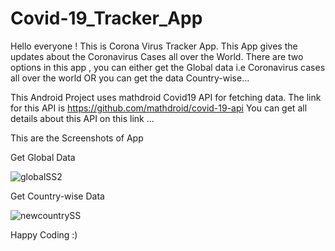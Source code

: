 # Covid-19_Tracker_App
Hello everyone !
This is Corona Virus Tracker App.
This App gives the updates about the Coronavirus Cases all over the World.
There are two options in this app , you can either get the Global data i.e Coronavirus cases all over the world 
OR
you can get the data Country-wise...

This Android Project uses mathdroid Covid19 API for fetching data.
The link for this API is  https://github.com/mathdroid/covid-19-api 
    You can get all details about this API on this link ...
    
 This are the Screenshots of App
 
 Get Global Data
 
 ![globalSS2](https://user-images.githubusercontent.com/54996735/81376434-2cd00500-9121-11ea-8442-6d7cabda83e6.png)


 Get Country-wise Data
 
![newcountrySS](https://user-images.githubusercontent.com/54996735/81376654-a2d46c00-9121-11ea-968e-6f67d2eddc2a.png)


Happy Coding :)
